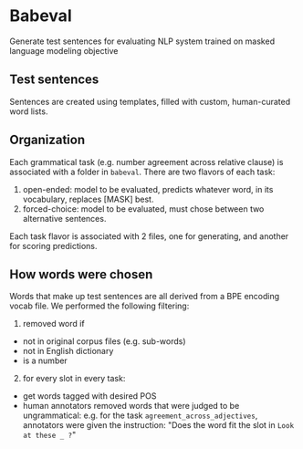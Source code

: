 # Babeval
Generate test sentences for evaluating NLP system trained on masked language modeling objective

## Test sentences

Sentences are created using templates, filled with custom, human-curated word lists.


## Organization

Each grammatical task (e.g. number agreement across relative clause) is associated with a folder in `babeval`.
There are two flavors of each task:
1. open-ended: model to be evaluated, predicts whatever word, in its vocabulary, replaces [MASK] best.
2. forced-choice: model to be evaluated, must chose between two alternative sentences.

Each task flavor is associated with 2 files, one for generating, and another for scoring predictions.

## How words were chosen

Words that make up test sentences are all derived from a BPE encoding vocab file. 
We performed the following filtering:

1. removed word if
- not in original corpus files (e.g. sub-words)
- not in English dictionary
- is a number

2. for every slot in every task:
- get words tagged with desired POS
- human annotators removed words that were judged to be ungrammatical:
e.g. for the task `agreement_across_adjectives`, annotators were given the instruction: 
"Does the word fit the slot in `Look at these _ ?`"